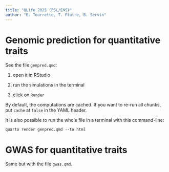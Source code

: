 ```yaml
---
title: "QLife 2025 (PSL/ENS)"
author: "E. Tourrette, T. Flutre, B. Servin"
---
```



<!-- pandoc README.md -t html -s -o README.html --toc -->



# Genomic prediction for quantitative traits

See the file `genpred.qmd`:

1. open it in RStudio 

2. run the simulations in the terminal

3. click on `Render`

By default, the computations are cached.
If you want to re-run all chunks, put `cache` at `false` in the YAML header.

It is also possible to run the whole file in a terminal with this command-line:
```
quarto render genpred.qmd --to html
```



# GWAS for quantitative traits

Same but with the file `gwas.qmd`.
